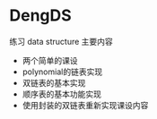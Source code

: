 # DengDS
练习 data structure
主要内容
- 两个简单的课设
- polynomial的链表实现
- 双链表的基本实现
- 顺序表的基本功能实现
- 使用封装的双链表重新实现课设内容
